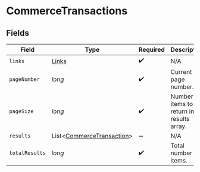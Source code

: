 # CommerceTransactions


## Fields

| Field                                                                   | Type                                                                    | Required                                                                | Description                                                             |
| ----------------------------------------------------------------------- | ----------------------------------------------------------------------- | ----------------------------------------------------------------------- | ----------------------------------------------------------------------- |
| `links`                                                                 | [Links](../../models/shared/Links.md)                                   | :heavy_check_mark:                                                      | N/A                                                                     |
| `pageNumber`                                                            | *long*                                                                  | :heavy_check_mark:                                                      | Current page number.                                                    |
| `pageSize`                                                              | *long*                                                                  | :heavy_check_mark:                                                      | Number of items to return in results array.                             |
| `results`                                                               | List<[CommerceTransaction](../../models/shared/CommerceTransaction.md)> | :heavy_minus_sign:                                                      | N/A                                                                     |
| `totalResults`                                                          | *long*                                                                  | :heavy_check_mark:                                                      | Total number of items.                                                  |